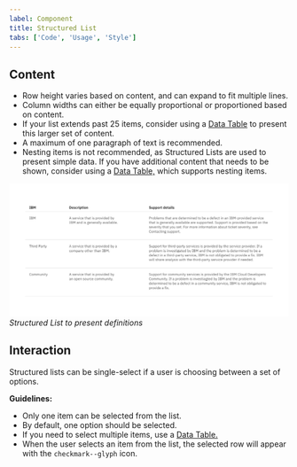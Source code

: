 ```yaml
---
label: Component
title: Structured List
tabs: ['Code', 'Usage', 'Style']
---
```


## Content

- Row height varies based on content, and can expand to fit multiple lines.
- Column widths can either be equally proportional or proportioned based on content.
- If your list extends past 25 items, consider using a [Data Table](/components/data-table) to present this larger set of content.
- A maximum of one paragraph of text is recommended.
- Nesting items is not recommended, as Structured Lists are used to present simple data. If you have additional content that needs to be shown, consider using a [Data Table,](/components/data-table) which supports nesting items.

![Structured List](images/structured-list-usage-2.png)
_Structured List to present definitions_

## Interaction

Structured lists can be single-select if a user is choosing between a set of options.

**Guidelines:**

- Only one item can be selected from the list.
- By default, one option should be selected.
- If you need to select multiple items, use a [Data Table.](/components/data-table)
- When the user selects an item from the list, the selected row will appear with the `checkmark--glyph` icon.
